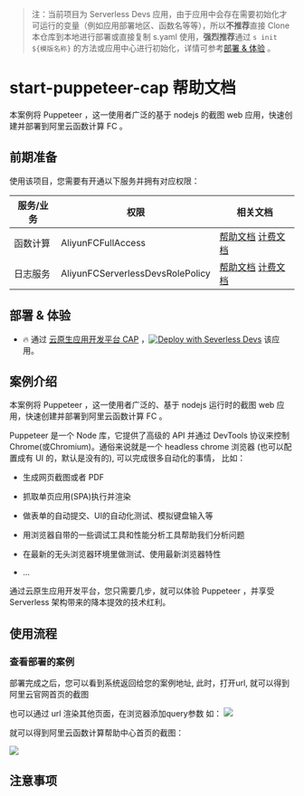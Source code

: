 
> 注：当前项目为 Serverless Devs 应用，由于应用中会存在需要初始化才可运行的变量（例如应用部署地区、函数名等等），所以**不推荐**直接 Clone 本仓库到本地进行部署或直接复制 s.yaml 使用，**强烈推荐**通过 `s init ${模版名称}` 的方法或应用中心进行初始化，详情可参考[部署 & 体验](#部署--体验) 。

# start-puppeteer-cap 帮助文档

<description>

本案例将 Puppeteer ，这一使用者广泛的基于 nodejs 的截图 web 应用，快速创建并部署到阿里云函数计算 FC 。

</description>


## 前期准备

使用该项目，您需要有开通以下服务并拥有对应权限：

<service>



| 服务/业务 |  权限  | 相关文档 |
| --- |  --- | --- |
| 函数计算 |  AliyunFCFullAccess | [帮助文档](https://help.aliyun.com/product/2508973.html) [计费文档](https://help.aliyun.com/document_detail/2512928.html) |
| 日志服务 |  AliyunFCServerlessDevsRolePolicy | [帮助文档](https://help.aliyun.com/zh/sls) [计费文档](https://help.aliyun.com/zh/sls/product-overview/billing) |

</service>

<remark>



</remark>

<disclaimers>



</disclaimers>

## 部署 & 体验

<appcenter>
   
- :fire: 通过 [云原生应用开发平台 CAP](https://devs.console.aliyun.com/applications/create?template=start-puppeteer-cap) ，[![Deploy with Severless Devs](https://img.alicdn.com/imgextra/i1/O1CN01w5RFbX1v45s8TIXPz_!!6000000006118-55-tps-95-28.svg)](https://devs.console.aliyun.com/applications/create?template=start-puppeteer-cap) 该应用。
   
</appcenter>
<deploy>
    
   
</deploy>

## 案例介绍

<appdetail id="flushContent">

本案例将 Puppeteer ，这一使用者广泛的、基于 nodejs 运行时的截图 web 应用，快速创建并部署到阿里云函数计算 FC 。

Puppeteer 是一个 Node 库，它提供了高级的 API 并通过 DevTools 协议来控制 Chrome(或Chromium)。通俗来说就是一个 headless chrome 浏览器 (也可以配置成有 UI 的，默认是没有的), 可以完成很多自动化的事情， 比如：

- 生成网页截图或者 PDF

- 抓取单页应用(SPA)执行并渲染

- 做表单的自动提交、UI的自动化测试、模拟键盘输入等

- 用浏览器自带的一些调试工具和性能分析工具帮助我们分析问题

- 在最新的无头浏览器环境里做测试、使用最新浏览器特性

- ...

通过云原生应用开发平台，您只需要几步，就可以体验  Puppeteer ，并享受 Serverless 架构带来的降本提效的技术红利。

</appdetail>

## 使用流程

<usedetail id="flushContent">

### 查看部署的案例

部署完成之后，您可以看到系统返回给您的案例地址, 此时，打开url, 就可以得到阿里云官网首页的截图

也可以通过 url 渲染其他页面，在浏览器添加query参数 如：
![](https://img.alicdn.com/imgextra/i4/O1CN01bp2vHZ1Ot2oIRscdI_!!6000000001762-0-tps-1112-84.jpg)

就可以得到阿里云函数计算帮助中心首页的截图：

![](https://img.alicdn.com/imgextra/i3/O1CN01y7CkAn1gvU0GbE5s9_!!6000000004204-0-tps-2578-1554.jpg)

</usedetail>

## 注意事项

<matters id="flushContent">
</matters>
